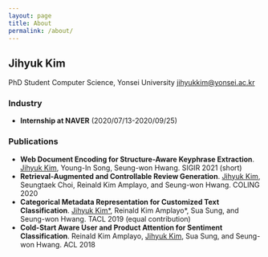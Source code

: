 ```yaml
---
layout: page
title: About
permalink: /about/
---
```


## Jihyuk Kim
> 
PhD Student
Computer Science, Yonsei University
jihyukkim@yonsei.ac.kr


### Industry
- <b>Internship at NAVER</b> (2020/07/13-2020/09/25) 

### Publications
- <b>Web Document Encoding for Structure-Aware Keyphrase Extraction</b>. <u>Jihyuk Kim</u>, Young-In Song, Seung-won Hwang. SIGIR 2021 (short)
- <b>Retrieval-Augmented and Controllable Review Generation</b>. <u>Jihyuk Kim</u>, Seungtaek Choi, Reinald Kim Amplayo, and Seung-won Hwang. COLING 2020
- <b>Categorical Metadata Representation for Customized Text Classification</b>. <u>Jihyuk Kim*</u>, Reinald Kim Amplayo*, Sua Sung, and Seung-won Hwang. TACL 2019 (equal contribution)
- <b>Cold-Start Aware User and Product Attention for Sentiment Classification</b>. Reinald Kim Amplayo, <u>Jihyuk Kim</u>, Sua Sung, and Seung-won Hwang. ACL 2018
